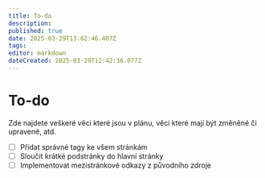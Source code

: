 ```yaml
---
title: To-do
description: 
published: true
date: 2025-03-29T13:02:46.407Z
tags: 
editor: markdown
dateCreated: 2025-03-29T12:42:36.077Z
---
```


# To-do
Zde najdete veškeré věci které jsou v plánu, věci které mají být změněné či upravené, atd.

- [ ] Přidat správné tagy ke všem stránkám
- [ ] Sloučit krátké podstránky do hlavní stránky
- [ ] Implementovat mezistránkové odkazy z původního zdroje